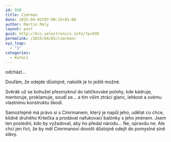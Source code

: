 ```yaml
---
id: 938
title: Cimrman
date: 2015-04-01T07:00:15+01:00
author: Martin Maly
layout: post
guid: http://kcc.uelectronics.info/?p=938
permalink: /2015/04/01/cimrman/
xyz_lnap:
  - "1"
categories:
  - Kuřecí
---
```

odchází&#8230;

Doufám, že odejde důstojně, nakolik je to ještě možné.

Svěrák už se bohužel přesmyknul do tatíčkovské polohy, kde kádruje, mentoruje, proklamuje, soudí se&#8230; a tím vším ztrácí glanc, lehkost a svému vlastnímu konstruktu škodí.

Samozřejmě má právo si s Cimrmanem, který je napůl jeho, udělat co chce, klidně druhého Krtečka a prodávat nafukovací balónky s jeho jménem. Jsem ten poslední, kdo by vyžadoval, aby ho předal národu&#8230; Ne, opravdu ne. Ale chci jen říct, že by měl Cimrmanovi dovolit důstojně odejít do pomyslné síně slávy.